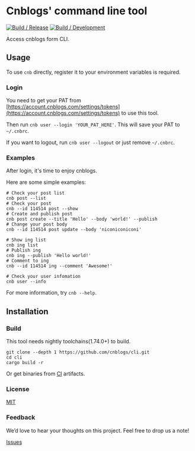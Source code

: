 # Cnblogs' command line tool

[![Build / Release](https://github.com/cnblogs/cli/actions/workflows/build-release.yml/badge.svg)](https://github.com/cnblogs/cli/actions/workflows/build-release.yml)
[![Build / Development](https://github.com/cnblogs/cli/actions/workflows/build-dev.yml/badge.svg)](https://github.com/cnblogs/cli/actions/workflows/build-dev.yml)

Access cnblogs form CLI.

## Usage

To use `cnb` directly, register it to your environment variables is required.

### Login

You need to get your PAT from [https://account.cnblogs.com/settings/tokens](https://account.cnblogs.com/settings/tokens) to use this tool.

Then run `cnb user --login 'YOUR_PAT_HERE'`. This will save your PAT to `~/.cnbrc`.

If you want to logout, run `cnb user --logout` or just remove `~/.cnbrc`.

### Examples

After login, it's time to enjoy cnblogs.

Here are some simple examples:

```shell
# Check your post list
cnb post --list
# Check your post 
cnb --id 114514 post --show
# Create and publish post 
cnb post create --title 'Hello' --body 'world!' --publish
# Change your post body
cnb --id 114514 post update --body 'niconiconiconi'

# Show ing list
cnb ing list
# Publish ing 
cnb ing --publish 'Hello world!'
# Comment to ing 
cnb --id 114514 ing --comment 'Awesome!'

# Check your user infomation
cnb user --info
```

For more information, try `cnb --help`.

## Installation

### Build

This tool needs nightly toolchains(1.74.0+) to build.

```shell
git clone --depth 1 https://github.com/cnblogs/cli.git
cd cli
cargo build -r
```

Or get binaries from [CI](https://github.com/cnblogs/cli/actions) artifacts.

### License

[MIT](https://raw.githubusercontent.com/cnblogs/cli/main/LICENSE)

### Feedback

We’d love to hear your thoughts on this project. Feel free to drop us a note!

[Issues](https://github.com/cnblogs/cli/issues)
